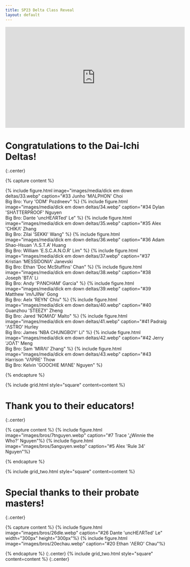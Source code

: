 ```yaml
---
title: SP23 Delta Class Reveal
layout: default
---
```


<iframe width="560" height="315" src="https://www.youtube.com/embed/YrmkbFYyZLM?si=yp1NlNUnAcTROm8o" title="YouTube video player" frameborder="0" allow="accelerometer; autoplay; clipboard-write; encrypted-media; gyroscope; picture-in-picture; web-share" allowfullscreen></iframe>

# Congratulations to the Dai-Ichi Deltas!
{:.center}

{% capture content %}

{% include figure.html image="images/media/dick em down deltas/33.webp" caption="#33 Junho 'MΛLPHON' Choi <br> Big Bro: Yury 'ODM' Pozdneev" %}
{% include figure.html image="images/media/dick em down deltas/34.webp" caption="#34 Dylan 'SHΛTTERPROOF' Nguyen <br> Big Bro: Dante 'uncHEΛRTed' Le" %}
{% include figure.html image="images/media/dick em down deltas/35.webp" caption="#35 Alex 'CHIKΛ' Zhang <br> Big Bro: Zilai 'SEKKI' Wang" %}
{% include figure.html image="images/media/dick em down deltas/36.webp" caption="#36 Adam Shao-Hsuan 'Λ.S.T.A' Huang <br> Big Bro: William 'E.S.C.A.N.O.R' Lim" %}
{% include figure.html image="images/media/dick em down deltas/37.webp" caption="#37 Kristian 'MESSIDONIΛ' Janevski <br> Big Bro: Ethan 'Doc McStuffins' Chan" %}
{% include figure.html image="images/media/dick em down deltas/38.webp" caption="#38 Joseph 'BTΛ' Li <br> Big Bro: Andy 'PΛNCHAM' Garcia" %}
{% include figure.html image="images/media/dick em down deltas/39.webp" caption="#39 Matthew 'imΛJINe' Gong <br> Big Bro: Aelx 'REYN' Chiu" %}
{% include figure.html image="images/media/dick em down deltas/40.webp" caption="#40 Guanzhou 'STEEZY' Zheng <br> Big Bro: Jared 'NOMΛD' Malto" %}
{% include figure.html image="images/media/dick em down deltas/41.webp" caption="#41 Padraig 'ΛSTRO' Hurley <br> Big Bro: James 'NBA CHUNGBOY' Li" %}
{% include figure.html image="images/media/dick em down deltas/42.webp" caption="#42 Jerry 'JOΛT' Meng <br> Big Bro: Sam 'MIRΛI' Zhang" %}
{% include figure.html image="images/media/dick em down deltas/43.webp" caption="#43 Harrison 'VΛPRE' Thow <br> Big Bro: Kelvin 'GOOCHIE MΛNE' Nguyen" %}


{% endcapture %}

{% include grid.html style="square" content=content %}

# Thank you to their educators!
{:.center}

{% capture content %}
{% include figure.html image="images/bros/7tnguyen.webp" caption="#7 Trace '¿Winnie the Who?' Nguyen"%}
{% include figure.html image="images/bros/5anguyen.webp" caption="#5 Alex 'Rule 34' Nguyen"%}

{% endcapture %}

{% include grid_two.html style="square" content=content %}

# Special thanks to their probate masters!
{:.center}

{% capture content %}
{% include figure.html image="images/bros/26dle.webp" caption="#26 Dante 'uncHEΛRTed' Le" width="300px" height="300px"%}
{% include figure.html image="images/bros/20echau.webp" caption="#20 Ethan 'ΛERO' Chau"%}

{% endcapture %}
{:.center}
{% include grid_two.html style="square" content=content %}
{:.center}
